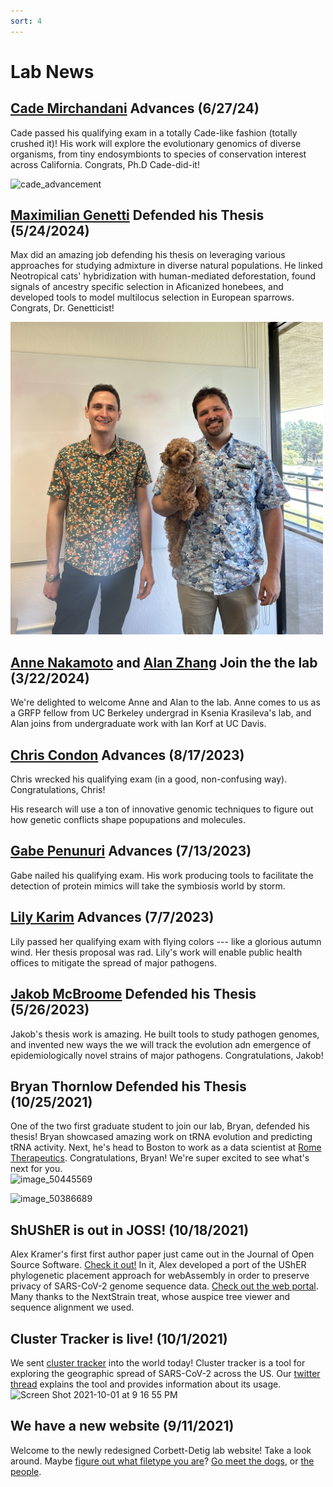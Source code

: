 ```yaml
--- 
sort: 4
---
```


# Lab News

## [Cade Mirchandani](/People/Current/cade/) Advances (6/27/24)
Cade passed his qualifying exam in a totally Cade-like fashion (totally crushed it)! His work will explore the evolutionary genomics of diverse organisms, from tiny endosymbionts to species of conservation interest across California. Congrats, Ph.D Cade-did-it!

<img src='cade_advancement.jpg' alt='cade_advancement' width='500'/>

## [Maximilian Genetti](/People/Current/max/) Defended his Thesis (5/24/2024)
Max did an amazing job defending his thesis on leveraging various approaches for studying admixture in diverse natural populations. He linked Neotropical cats' hybridization with human-mediated deforestation, found signals of ancestry specific selection in Aficanized honebees, and developed tools to model multilocus selection in European sparrows. Congrats, Dr. Genetticist!

<img src='max_denfense.jpg' alt='max_defense' width='500'/>

## [Anne Nakamoto](/People/Current/anne/) and [Alan Zhang](/People/Current/alan/) Join the the lab (3/22/2024)
We're delighted to welcome Anne and Alan to the lab. Anne comes to us as a GRFP fellow from UC Berkeley undergrad in Ksenia Krasileva's lab, and Alan joins from undergraduate work with Ian Korf at UC Davis. 

## [Chris Condon](/People/Current/Chris/) Advances (8/17/2023)
Chris wrecked his qualifying exam (in a good, non-confusing way). Congratulations, Chris! 

His research will use a ton of innovative genomic techniques to figure out how genetic conflicts shape popupations and molecules.


## [Gabe Penunuri](/People/Current/Gabe/) Advances (7/13/2023)
Gabe nailed his qualifying exam. His work producing tools to facilitate the detection of protein mimics will take the symbiosis world by storm.


## [Lily Karim](/People/Current/Lily/) Advances (7/7/2023)
Lily passed her qualifying exam with flying colors --- like a glorious autumn wind. Her thesis proposal was rad. Lily's work will enable public health offices to mitigate the spread of major pathogens.


## [Jakob McBroome](/People/Alumni/Jakob/) Defended his Thesis (5/26/2023)
Jakob's thesis work is amazing. He built tools to study pathogen genomes, and invented new ways the we will track the evolution adn emergence of epidemiologically novel strains of major pathogens. Congratulations, Jakob! 


## Bryan Thornlow Defended his Thesis (10/25/2021)
One of the two first graduate student to join our lab, Bryan, defended his thesis! Bryan showcased amazing work on tRNA evolution and predicting tRNA activity. Next, he's head to Boston to work as a data scientist at [Rome Therapeutics](https://rometx.com/). Congratulations, Bryan! We're super excited to see what's next for you.  
![image_50445569](https://user-images.githubusercontent.com/10063921/139553706-16e99e45-42bd-4ea3-bc22-e5e76653a04e.JPG)
   
![image_50386689](https://user-images.githubusercontent.com/10063921/139553794-4ee49836-feef-47fd-97cb-84bef93cab7e.JPG)
  
  
## ShUShER is out in JOSS! (10/18/2021)
Alex Kramer's first first author paper just came out in the Journal of Open Source Software. [Check it out!](https://joss.theoj.org/papers/10.21105/joss.03677) In it, Alex developed a port of the UShER phylogenetic placement approach for webAssembly in order to preserve privacy of SARS-CoV-2 genome sequence data. [Check out the web portal](https://shusher.gi.ucsc.edu/). Many thanks to the NextStrain treat, whose auspice tree viewer and sequence alignment we used. 

## Cluster Tracker is live! (10/1/2021)
We sent [cluster tracker](https://clustertracker.gi.ucsc.edu) into the world today! Cluster tracker is a tool for exploring the geographic spread of SARS-CoV-2 across the US. Our [twitter thread](https://twitter.com/RussCorbett/status/1443983255040978949) explains the tool and provides information about its usage.   
<img width="582" alt="Screen Shot 2021-10-01 at 9 16 55 PM" src="https://user-images.githubusercontent.com/10063921/135703307-a3d833e0-ea19-4952-8f3a-8bc617e4e5d7.png">
  

## We have a new website (9/11/2021)
Welcome to the newly redesigned Corbett-Detig lab website! Take a look around. Maybe [figure out what filetype you are](https://corbett-lab.github.io/what_file_type/)? [Go meet the dogs](https://corbett-lab.github.io/the%20doggies%20(&%20others)/), or [the people](https://corbett-lab.github.io/People/). 
